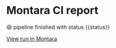 # Montara CI report

:smile: pipeline finished with status {{status}}

[View run in Montara](https://app.montara.io/app/pipelines/{{pipeline_id}}&openModalRunId={{run_id}})
